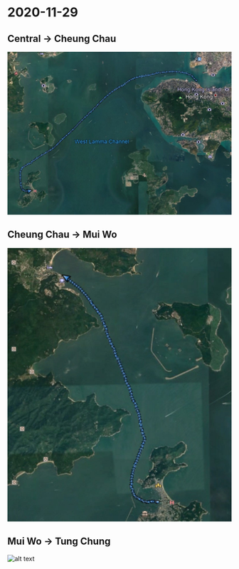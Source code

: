 # 2020-11-29

## Central -> Cheung Chau
![alt text](https://github.com/hyfung/GPS_Logs/blob/master/2020-11-29/01.jpg "")

## Cheung Chau -> Mui Wo
![alt text](https://github.com/hyfung/GPS_Logs/blob/master/2020-11-29/02.jpg "")

## Mui Wo -> Tung Chung
![alt text](https://github.com/hyfung/GPS_Logs/blob/master/2020-11-29/03.png "")

